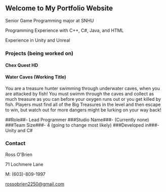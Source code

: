 ## Welcome to My Portfolio Website

Senior Game Programming major at SNHU

Programming Experience with C++, C#, Java, and HTML

Experience in Unity and Unreal

### Projects (being worked on)
#### Chex Quest HD



#### Water Caves (Working Title)

You are a treasure hunter swimming through underwater caves, when you are attacked by fish! You must swimm through the caves and collect as much treasure as you can before your oxygen runs out or you get killed by fish. Players must find all of the Big Treasures in the level and then escape to win, but watch out for more dangers might be lurking on your way back!

##Role##- Lead Programmer
###Studio Name###- (Currently none)
###Team Size###- 4 (going to change most likely)
###Developed in###- Unity and C#



### Contact

Ross O'Brien

71 Lochmere Lane

M: (603)-809-1997

rossobrien2250@gmail.com

